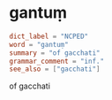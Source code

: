 # gantuṃ

``` toml
dict_label = "NCPED"
word = "gantuṃ"
summary = "of gacchati"
grammar_comment = "inf."
see_also = ["gacchati"]
```

of gacchati

